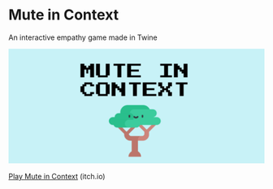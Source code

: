 # Mute in Context
An interactive empathy game made in Twine

![Mute in Context title screen](https://github.com/nnekannagbo/MuteInContext/blob/main/title%20screen.png?raw=true)

[Play Mute in Context](https://nnekathewoods.itch.io/mute-in-context) (itch.io)

